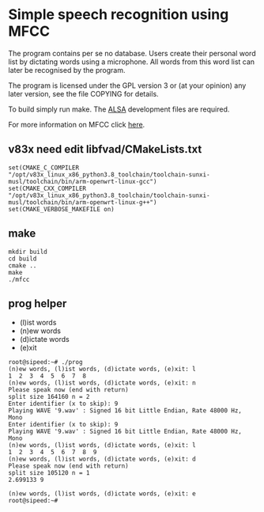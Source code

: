 Simple speech recognition using MFCC
====================================

The program contains per se no database. Users create their personal word list by dictating words using a microphone. All words from this word list can later be recognised by the program.

The program is licensed under the GPL version 3 or (at your opinion) any later version, see the file COPYING for details.

To build simply run make. The [ALSA](http://www.alsa-project.org/main/index.php/Main_Page) development files are required.

For more information on MFCC click [here](https://en.wikipedia.org/wiki/Mel-frequency_cepstrum).

## v83x need edit libfvad/CMakeLists.txt

```
set(CMAKE_C_COMPILER "/opt/v83x_linux_x86_python3.8_toolchain/toolchain-sunxi-musl/toolchain/bin/arm-openwrt-linux-gcc")
set(CMAKE_CXX_COMPILER "/opt/v83x_linux_x86_python3.8_toolchain/toolchain-sunxi-musl/toolchain/bin/arm-openwrt-linux-g++")
set(CMAKE_VERBOSE_MAKEFILE on)
```

## make

```
mkdir build
cd build
cmake ..
make
./mfcc
```

## prog helper

- (l)ist words
- (n)ew words
- (d)ictate words
- (e)xit

```
root@sipeed:~# ./prog
(n)ew words, (l)ist words, (d)ictate words, (e)xit: l
1  2  3  4  5  6  7  8
(n)ew words, (l)ist words, (d)ictate words, (e)xit: n
Please speak now (end with return)
split size 164160 n = 2
Enter identifier (x to skip): 9
Playing WAVE '9.wav' : Signed 16 bit Little Endian, Rate 48000 Hz, Mono
Enter identifier (x to skip): 9
Playing WAVE '9.wav' : Signed 16 bit Little Endian, Rate 48000 Hz, Mono
(n)ew words, (l)ist words, (d)ictate words, (e)xit: l
1  2  3  4  5  6  7  8  9
(n)ew words, (l)ist words, (d)ictate words, (e)xit: d
Please speak now (end with return)
split size 105120 n = 1
2.699133 9

(n)ew words, (l)ist words, (d)ictate words, (e)xit: e
root@sipeed:~#
```
